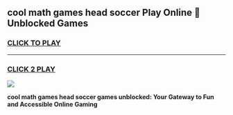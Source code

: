 
## cool math games head soccer Play Online 👋 Unblocked Games
<h3>
<a href="https://news.freeplayer.one?title=cool_math_games_head_soccer&ref=17CMG">CLICK TO PLAY</a></h3>
<hr>

<h3>
<a href="https://news.freeplayer.one?title=cool_math_games_head_soccer&ref=17CMG">CLICK 2 PLAY</a>
  
</h3>

<a href="https://news.freeplayer.one?title=cool_math_games_head_soccer&ref=17CMG/"><img src="https://clearcache.store/games.png"></a>


**cool math games head soccer games unblocked: Your Gateway to Fun and Accessible Online Gaming**
